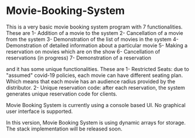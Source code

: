 # Movie-Booking-System

This is a very basic movie booking system program with 7 functionalities. These are
1- Addition of a movie to the system
2- Cancellation of a movie from the system
3- Demonstration of the list of movies in the system
4- Demonstration of detailed information about a particular movie
5- Making a reservation on movies which are on the show
6- Cancellation of reservations (in progress)
7- Demonstration of a reservation

and it has some unique functionalities. These are
1- Restricted Seats: due to "assumed" covid-19 policies, each movie can have different seating plan. 
Which means that each movie has an audience radius provided by the distributor.
2- Unique reservation code: after each reservation, the system generates unique reservation code for 
clients.

Movie Booking System is currently using a console based UI. No graphical user interface is supported.

In this version, Movie Booking System is using dynamic arrays for storage. The stack implementation will be released soon. 
